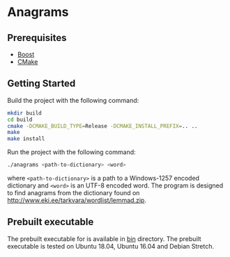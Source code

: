 # Anagrams

## Prerequisites

* [Boost](https://www.boost.org)
* [CMake](https://cmake.org)

## Getting Started

Build the project with the following command:

```bash
mkdir build
cd build
cmake -DCMAKE_BUILD_TYPE=Release -DCMAKE_INSTALL_PREFIX=.. ..
make
make install
```

Run the project with the following command:

```bash
./anagrams <path-to-dictionary> <word>
```

where `<path-to-dictionary>` is a path to a Windows-1257 encoded dictionary and
`<word>` is an UTF-8 encoded word. The program is designed to find anagrams from
the dictionary found on http://www.eki.ee/tarkvara/wordlist/lemmad.zip.

## Prebuilt executable

The prebuilt executable for is available in [bin](./bin) directory. The prebuilt
executable is tested on Ubuntu 18.04, Ubuntu 16.04 and Debian Stretch.
